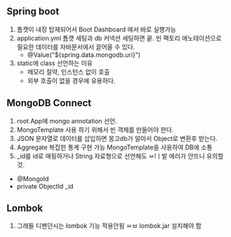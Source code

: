 ## Spring boot

1. 톰캣이 내장 탑재되어서 Boot Dashboard 에서 바로 실행가능
2. application.yml 톰캣 세팅과 db 커넥션 세팅하면 끝.
   빈 팩토리 애노테이션으로 필요한 데이터를 자바문서에서 끌어올 수 있다.
   - @Value("${spring.data.mongodb.uri}")
3. static에 class 선언하는 이유
   - 메모리 절약, 인스턴스 없이 호출
   - 외부 호출이 없을 경우에 유용하다.

## MongoDB Connect

1. root App에 mongo annotation 선언.
2. MongoTemplate 사용 하기 위해서 빈 객체를 만들어야 한다.
3. JSON 문자열로 데이터를 삽입하면 몽고db가 알아서 Object로 변환후 받는다.
4. Aggregate 복잡한 통계 구현 가능 MongoTemplate을 사용하여 DB에 소통
5. \_id를 id로 매핑하거나 String 자료형으로 선언해도 ㅆ!ㅣ발 에러가 안뜨니 유의할것.

- @MongoId
- private ObjectId \_id

## Lombok

1. 그래들 디펜던시는 lombok 기능 적용안됨 ㅆㅂ lombok.jar 설치해야 함
